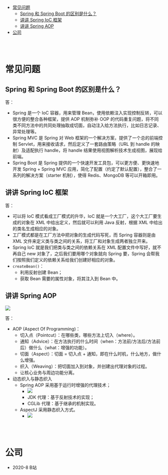 - [常见问题](#常见问题)
  - [Spring 和 Spring Boot 的区别是什么？](#spring-和-spring-boot-的区别是什么)
  - [讲讲 Spring IoC 框架](#讲讲-spring-ioc-框架)
  - [讲讲 Spring AOP](#讲讲-spring-aop)
- [公司](#公司)


</br></br>


# 常见问题
## Spring 和 Spring Boot 的区别是什么？
答：
- Spring 是一个 IoC 容器，用来管理 Bean，使用依赖注入实现控制反转，可以很方便的整合各种框架，提供 AOP 机制弥补 OOP 的代码重复问题，将不同类不同方法中的共同处理抽取成切面，自动注入给方法执行，比如日志记录、异常处理等。
- Spring MVC 是 Spring 对 Web 框架的一个解决方案，提供了ー个总的前端控制 Servlet，用来接收请求，然后定义了一套路由策略（URL 到 handle 的映射）及适配执行 handle，将 handle 结果使用视图解析技术生成视图，展现给前端。
- Spring Boot 是 Spring 提供的一个快速开发工具包，可以更方便、更快速地开发 Spring + Spring MVC 应用，简化了配置（约定了默认配置），整合了一系列的解决方案（starter 机制），使得 Redis、MongoDB 等可以开箱即用。

## 讲讲 Spring IoC 框架
答：
- 可以将 IoC 模式看成工厂模式的升华，IoC 就是一个大工厂，这个大工厂要生成的对象在 XML 中给出定义，然后就可以利用 Java 反射，根据 XML 中给出的类名生成相应的对象。
- 工厂模式都是在工厂方法中把对象的生成代码写死，而 Spring 容器则是由 XML 文件来定义类与类之间的关系，将工厂和对象生成两者独立开来。
- Spring IoC 就是我们把类与类之间的依赖关系在 XML 配置文件中写好，就不再自己 new 对象了，之后我们要用哪个对象就向 Spring 要，Spring 会帮我们按照我们定义的依赖关系给我们创建好相应的对象。
- `createBean()`：
  - 利用反射创建 Bean；
  - 获取 Bean 需要的属性对象，将其注入到 Bean 中。

## 讲讲 Spring AOP

![](https://upload-images.jianshu.io/upload_images/7896890-8225b1537175bd8b.png?imageMogr2/auto-orient/strip|imageView2/2/w/440/format/webp)

答：
- AOP (Aspect Of Programming)：
  - 切入点（Pointcut）：在哪些类，哪些方法上切入（where）。
  - 通知（Advice）：在方法执行的什么时间（when：方法前/方法后/方法前后）做什么（what：增强的功能）。
  - 切面（Aspect）：切面 = 切入点 + 通知，即在什么时机，什么地方，做什么增强。
  - 织入（Weaving）：把切面加入到对象，并创建出代理对象的过程。
  - 让核心业务与周边功能分离。
- 动态织入与静态织入
  - Spring AOP 采用基于运行时增强的代理技术；
    - ![](https://pic3.zhimg.com/v2-b091ac6fd64f493eaeabfeff4cee7fee_b.png)
    - JDK 代理：基于反射技术的实现；
    - CGLib 代理：基于继承的机制实现。
  - AspectJ 采用静态织入方式。
    - ![](https://pic2.zhimg.com/v2-a4f70efe3e2bb0b438ea89a3ae927011_b.png)


</br></br>


# 公司
- 2020-8 B站